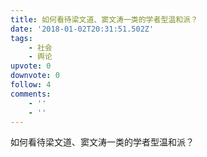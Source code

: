 ```yaml
---
title: 如何看待梁文道、窦文涛一类的学者型温和派？
date: '2018-01-02T20:31:51.502Z'
tags:
    - 社会
    - 舆论
upvote: 0
downvote: 0
follow: 4
comments:
    - ''
    - ''
---
```


如何看待梁文道、窦文涛一类的学者型温和派？
